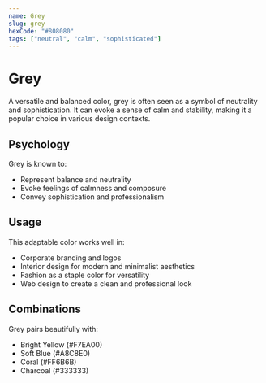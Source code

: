 ```yaml
---
name: Grey
slug: grey
hexCode: "#808080"
tags: ["neutral", "calm", "sophisticated"]
---
```


# Grey

A versatile and balanced color, grey is often seen as a symbol of neutrality and sophistication. It can evoke a sense of calm and stability, making it a popular choice in various design contexts.

## Psychology

Grey is known to:
- Represent balance and neutrality
- Evoke feelings of calmness and composure
- Convey sophistication and professionalism

## Usage

This adaptable color works well in:
- Corporate branding and logos
- Interior design for modern and minimalist aesthetics
- Fashion as a staple color for versatility
- Web design to create a clean and professional look

## Combinations

Grey pairs beautifully with:
- Bright Yellow (#F7EA00)
- Soft Blue (#A8C8E0)
- Coral (#FF6B6B)
- Charcoal (#333333)